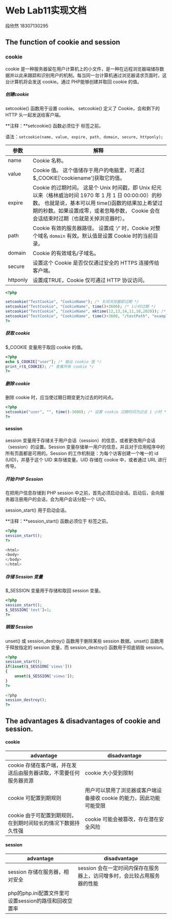 # Web Lab11实现文档

段欣然 18307130295



## The function of cookie and session 

### cookie

cookie 是一种服务器留在用户计算机上的小文件，是一种在远程浏览器端储存数据并以此来跟踪和识别用户的机制。每当同一台计算机通过浏览器请求页面时，这台计算机将会发送 cookie。通过 PHP能够创建并取回 cookie 的值。

##### 创建cookie

setcookie() 函数用于设置 cookie。
setcookie() 定义了 Cookie，会和剩下的 HTTP 头一起发送给客户端。 

**注释：**setcookie() 函数必须位于 <html> 标签之前。

语法：`setcookie(name, value, expire, path, domain, secure, httponly);`


| 参数     | 解释                                                         |
| -------- | ------------------------------------------------------------ |
| name     | Cookie 名称。                                                |
| value    | Cookie 值。 这个值储存于用户的电脑里，可通过 $_COOKIE['cookiename'\]获取它的值。 |
| expire   | Cookie 的过期时间。 这是个 Unix 时间戳，即 Unix 纪元以来（格林威治时间 1970 年 1 月 1 日 00:00:00）的秒数。 也就是说，基本可以用 time()函数的结果加上希望过期的秒数。如果设置成零，或者忽略参数， Cookie 会在会话结束时过期（也就是关掉浏览器时）。 |
| path     | Cookie 有效的服务器路径。 设置成 *'/'* 时，Cookie 对整个域名 `domain` 有效。默认值是设置 Cookie 时的当前目录。 |
| domain   | Cookie 的有效域名/子域名。                                   |
| secure   | 设置这个 Cookie 是否仅仅通过安全的 HTTPS 连接传给客户端。    |
| httponly | 设置成TRUE，Cookie 仅可通过 HTTP 协议访问。                  |

   ```php
<?php

setcookie("TestCookie", "CookieName"); /* 关闭浏览器即过期 */
setcookie("TestCookie", "CookieName", time()+3600); /* 1小时过期 */
setcookie("TestCookie", "CookieName", mktime(12,13,14,11,10,2020)); /* 2020/11/10 12:13:14过期 */
setcookie("TestCookie", "CookieName", time()+3600, "/testPath", "example.com", 1); /* cookie在/testPath及其子目录下有效，但在根目录下无效，域名为example.com，仅通过安全的 HTTPS 连接传给客户端 */
?>
   ```

##### 获取 cookie 

$_COOKIE 变量用于取回 cookie 的值。

```php
<?php
echo $_COOKIE["user"]; /* 输出 cookie 值 */
print_r($_COOKIE); /* 查看所有 cookie */
?>
```

##### 删除 cookie 

删除 cookie 时，应当使过期日期变更为过去的时间点。

```php
<?php
setcookie("user", "", time()-3600); /* 设置 cookie 过期时间为过去 1 小时 */
?>
```




#### session 

session 变量用于存储关于用户会话（session）的信息，或者更改用户会话（session）的设置。Session 变量存储单一用户的信息，并且对于应用程序中的所有页面都是可用的。Session 的工作机制是：为每个访客创建一个唯一的 id (UID)，并基于这个 UID 来存储变量。UID 存储在 cookie 中，或者通过 URL 进行传导。



##### 开始 PHP Session

在把用户信息存储到 PHP session 中之前，首先必须启动会话。启动后，会向服务器注册用户的会话，会为用户会话分配一个 UID。

session_start() 用于启动会话。

**注释：**session_start() 函数必须位于 <html> 标签之前。

```php
<?php
session_start();
?>
 
<html>
<body>
</body>
</html>
```



##### 存储 Session 变量

$_SESSION 变量用于存储和取回 session 变量。

```php
<?php
session_start();
$_SESSION['test']=1;
?>
```



##### 销毁 Session

unset() 或 session_destroy() 函数用于删除某些 session 数据。unset() 函数用于释放指定的 session 变量，而 session_destroy() 函数用于彻底销毁 session。

```php
<?php
session_start();
if(isset($_SESSION['views']))
{
    unset($_SESSION['views']);
}
?>
    
<?php
session_destroy();
?>
```



## The advantages & disadvantages of cookie and session. 

#### cookie

| advantage                                                    | disadvantage                                                 |
| ------------------------------------------------------------ | ------------------------------------------------------------ |
| cookie 存储在客户端，并在发送后由服务器读取，不需要任何服务器资源 | cookie 大小受到限制                                          |
| cookie 可配置到期规则                                        | 用户可以禁用了浏览器或客户端设备接收 cookie 的能力，因此功能可能受限 |
| cookie 由于可配置到期规则，在到期时间较长的情况下数据持久性强 | cookie 可能会被篡改，存在潜在安全风险                        |




#### session

| advantage                                             | disadvantage                                                 |
| ----------------------------------------------------- | ------------------------------------------------------------ |
| session 存储在服务器，相对安全                        | session 会在一定时间内保存在服务器上，访问增多时，会比较占用服务器的性能 |
| php的php.ini配置文件里可设置session的路径和回收空置率 |                                                              |

